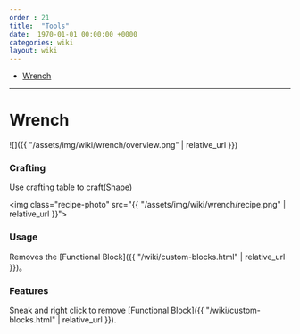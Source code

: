 ```yaml
---
order : 21
title:  "Tools"
date:  1970-01-01 00:00:00 +0000
categories: wiki
layout: wiki
---
```


- [Wrench](#Wrench)

---

# Wrench

![]({{ "/assets/img/wiki/wrench/overview.png" | relative_url }})

### Crafting

Use crafting table to craft(Shape)

<img class="recipe-photo" src="{{ "/assets/img/wiki/wrench/recipe.png" | relative_url }}">

### Usage

Removes the [Functional Block]({{ "/wiki/custom-blocks.html" | relative_url }})。

### Features

Sneak and right click to remove [Functional Block]({{ "/wiki/custom-blocks.html" | relative_url }}).